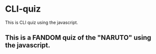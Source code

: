 # CLI-quiz
 This is CLI quiz using the javascript.

## This is a FANDOM quiz of the "NARUTO" using the javascript.